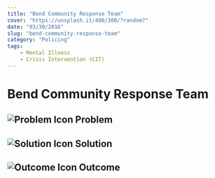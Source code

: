 ```yaml
---
title: "Bend Community Response Team"
cover: "https://unsplash.it/400/300/?random?"
date: "03/30/2016"
slug: "bend-community-response-team"
category: "Policing"
tags:
    - Mental Illness
    - Crisis Intervention (CIT)
---
```


# Bend Community Response Team

## ![Problem Icon](https://github.com/google/material-design-icons/raw/master/alert/1x_web/ic_error_outline_black_48dp.png "Problem") Problem

## ![Solution Icon](https://github.com/google/material-design-icons/raw/master/action/1x_web/ic_lightbulb_outline_black_48dp.png "Solution") Solution

## ![Outcome Icon](https://github.com/google/material-design-icons/raw/master/action/1x_web/ic_view_list_black_48dp.png "Outcome") Outcome
